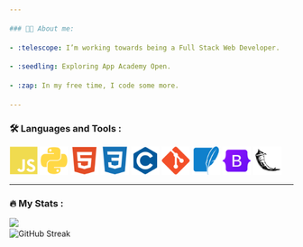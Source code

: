 ```yaml
---

### 👨‍🦱 About me:

- :telescope: I’m working towards being a Full Stack Web Developer.

- :seedling: Exploring App Academy Open.

- :zap: In my free time, I code some more.

---
```


### :hammer_and_wrench: Languages and Tools :
<div>
  <img src="https://github.com/devicons/devicon/blob/master/icons/javascript/javascript-plain.svg" width="50" height="50">
  <img src="https://github.com/devicons/devicon/blob/master/icons/python/python-plain.svg" width="50" height="50">
  <img src="https://github.com/devicons/devicon/blob/master/icons/html5/html5-plain.svg" width="50" height="50">
  <img src="https://github.com/devicons/devicon/blob/master/icons/css3/css3-plain.svg" width="50" height="50">
  <img src="https://github.com/devicons/devicon/blob/master/icons/c/c-plain.svg" width="50" height="50">
  <img src="https://github.com/devicons/devicon/blob/master/icons/git/git-plain.svg" width="50" height="50">
  <img src="https://github.com/devicons/devicon/blob/master/icons/sqlite/sqlite-plain.svg" width="50" height="50">
  <img src="https://github.com/devicons/devicon/blob/master/icons/bootstrap/bootstrap-original.svg" width="50" height="50">
  <img src="https://github.com/devicons/devicon/blob/master/icons/flask/flask-original.svg" width="50" height="50">
  
</div>

---

### :fire: My Stats :
<div>
  <img src="https://github-readme-stats.vercel.app/api/top-langs/?username=boris-pavel&layout=compact&theme=dark"
</div>
<div>
  <img src="https://streak-stats.demolab.com?user=boris-pavel&theme=dark" alt="GitHub Streak" />
</div>
